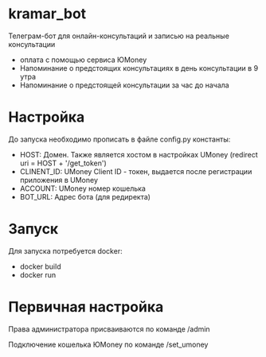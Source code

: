 # kramar_bot

Телеграм-бот для онлайн-консультаций и записью на реальные консультации

- оплата с помощью сервиса ЮMoney
- Напоминание о предстоящих консультациях в день консультации в 9 утра
- Напоминание о предстоящей консультации за час до начала

# Настройка

До запуска необходимо прописать в файле config.py константы:

- HOST: Домен. Также является хостом в настройках UMoney (redirect uri = HOST + '/get_token')
- CLINENT_ID: UMoney Client ID - токен, выдается после регистрации приложения в UMoney
- ACCOUNT: UMoney номер кошелька
- BOT_URL: Адрес бота (для редиректа)

# Запуск

Для запуска потребуется docker:
 - docker build
 - docker run
 
# Первичная настройка

Права администратора присваиваются по команде /admin

Подключение кошелька ЮMoney по команде /set_umoney
